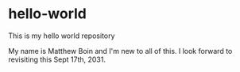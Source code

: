 # hello-world
This is my hello world repository

My name is Matthew Boin and I'm new to all of this. I look forward to revisiting this Sept 17th, 2031.
